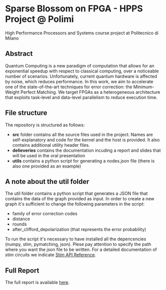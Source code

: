 # Sparse Blossom on FPGA - HPPS Project @ Polimi
High Performance Processors and Systems course project at Politecnico di Milano

## Abstract
Quantum Computing is a new paradigm of computation that allows for an exponential speedup with respect to classical computing, over a noticeable number of scenarios. Unfortunately, current quantum hardware is affected by noise, which reduces performance. In this work, we aim to accelerate one of the state-of-the-art techniques for error correction: the Minimum-Weight Perfect Matching. We target FPGAs as a heterogeneous architecture that exploits task-level and data-level parallelism to reduce execution time.

## File structure
The repository is structured as follows:
- **src** folder contains all the source files used in the project. Names are self-explanatory and code for the kernel and the host is provided. It also contains additional utility header files.
- **delieveries** contains the documentation incuding a report and slides that will be used in the oral presentation
- **utils** contains a python script for generating a nodes.json file (there is also one provided as an example)

## A note about the util folder
The util folder contains a python script that generates a JSON file that contains the data of the graph provided as input.
In order to create a new graph it's sufficient to change the following parameters in the script:
- family of error correction codes
- distance
- rounds
- after_clifford_depolarization (that represents the error probability)

To run the script it's necessary to have installed all the depencencies (numpy, stim, pymatching, json).
Plese pay attention to specify the path where you want the json file to be written.
For a detailed documentation of stim circuits we indicate [Stim API Reference](https://github.com/quantumlib/Stim/blob/main/doc/python_api_reference_vDev.md).

## Full Report
The full report is available [here](./path_to_report).
